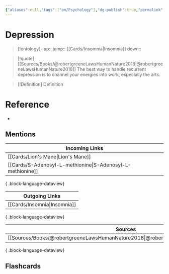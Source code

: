 ```yaml
---
{"aliases":null,"tags":["on/Psychology"],"dg-publish":true,"permalink":"/cards/depression/","dgPassFrontmatter":true}
---
```


# Depression

> [!ontology]-
> up:: 
> jump:: [[Cards/Insomnia\|Insomnia]]
> down:: 

> [!quote] [[Sources/Books/@robertgreeneLawsHumanNature2018\|@robertgreeneLawsHumanNature2018]]
> The best way to handle recurrent depression is to channel your energies into work, especially the arts.

> [!Definition] Definition
> 

# Reference
- 

## Mentions

| Incoming Links                                                |
| ------------------------------------------------------------- |
| [[Cards/Lion's Mane\|Lion's Mane]]                         |
| [[Cards/S-Adenosyl-L-methionine\|S-Adenosyl-L-methionine]] |

{ .block-language-dataview}

| Outgoing Links                  |
| ------------------------------- |
| [[Cards/Insomnia\|Insomnia]] |

{ .block-language-dataview}

| Sources                                                                                 |
| --------------------------------------------------------------------------------------- |
| [[Sources/Books/@robertgreeneLawsHumanNature2018\|@robertgreeneLawsHumanNature2018]] |

{ .block-language-dataview}

## Flashcards 
